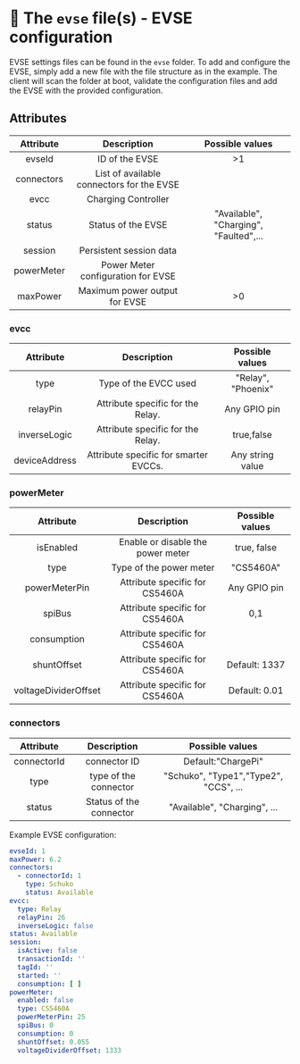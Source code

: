 # 🔌 The `evse` file(s) - EVSE configuration

EVSE settings files can be found in the `evse` folder. To add and configure the EVSE, simply add a new file with the
file structure as in the example. The client will scan the folder at boot, validate the configuration files and add the
EVSE with the provided configuration.

## Attributes

| Attribute  |                Description                |            Possible values             | 
|:----------:|:-----------------------------------------:|:--------------------------------------:|
|   evseId   |              ID of the EVSE               |                   >1                   |
| connectors | List of available connectors for the EVSE ||
|    evcc    |            Charging Controller            ||
|   status   |            Status of the EVSE             | "Available", "Charging", "Faulted",... |
|  session   |          Persistent session data          ||
| powerMeter |    Power Meter configuration for EVSE     || 
|  maxPower  |       Maximum power output for EVSE       |                   >0                   |

### evcc

|   Attribute   |              Description              |  Possible values   | 
|:-------------:|:-------------------------------------:|:------------------:|
|     type      |         Type of the EVCC used         | "Relay", "Phoenix" |
|   relayPin    |   Attribute specific for the Relay.   |    Any GPIO pin    |
| inverseLogic  |   Attribute specific for the Relay.   |     true,false     |
| deviceAddress | Attribute specific for smarter EVCCs. |  Any string value  |

### powerMeter

|      Attribute       |            Description            | Possible values | 
|:--------------------:|:---------------------------------:|:---------------:|
|      isEnabled       | Enable or disable the power meter |   true, false   |
|         type         |      Type of the power meter      |    "CS5460A"    |
|    powerMeterPin     |  Attribute specific for CS5460A   |  Any GPIO pin   |
|        spiBus        |  Attribute specific for CS5460A   |       0,1       |
|     consumption      |  Attribute specific for CS5460A   |                 |
|     shuntOffset      |  Attribute specific for CS5460A   |  Default: 1337  |
| voltageDividerOffset |  Attribute specific for CS5460A   |  Default: 0.01  |

### connectors

|  Attribute  |       Description       |            Possible values            | 
|:-----------:|:-----------------------:|:-------------------------------------:|
| connectorId |      connector ID       |          Default:"ChargePi"           |
|    type     |  type of the connector  | "Schuko", "Type1","Type2", "CCS", ... |
|   status    | Status of the connector |     "Available", "Charging", ...      |

Example EVSE configuration:

```yaml
evseId: 1
maxPower: 6.2
connectors:
  - connectorId: 1
    type: Schuko
    status: Available
evcc:
  type: Relay
  relayPin: 26
  inverseLogic: false
status: Available
session:
  isActive: false
  transactionId: ''
  tagId: ''
  started: ''
  consumption: [ ]
powerMeter:
  enabled: false
  type: CS5460A
  powerMeterPin: 25
  spiBus: 0
  consumption: 0
  shuntOffset: 0.055
  voltageDividerOffset: 1333
```